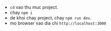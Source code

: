 - `cd` vao thu muc project.
- chay `npm i`
- de khoi chay project, chay `npm run dev`.
- mo browser vao dia chi `http://localhost:3000`